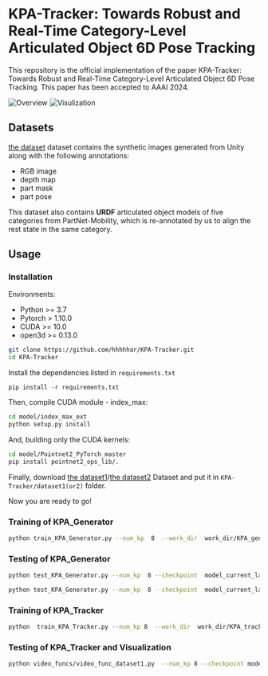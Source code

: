 # KPA-Tracker: Towards Robust and Real-Time Category-Level Articulated Object 6D Pose Tracking

This repository is the official implementation of the paper KPA-Tracker: Towards Robust and Real-Time Category-Level Articulated Object 6D Pose Tracking. This paper has been accepted to AAAI 2024.

![Overview](assets/OMAD.png)
![Visulization](assets/qualitative%20results.png)

## Datasets

[the dataset](https://1drv.ms/u/s!As7BgFXGjZFgmRnf80as8a35G2v6?e=SZfD5e) dataset contains the synthetic images generated from Unity along with the following annotations:

- RGB image
- depth map
- part mask
- part pose

This dataset also contains **URDF** articulated object models of five categories from PartNet-Mobility,
which is re-annotated by us to align the rest state in the same category.

## Usage

### Installation

Environments:

- Python >= 3.7
- Pytorch > 1.10.0
- CUDA >= 10.0
- open3d >= 0.13.0

```bash
git clone https://github.com/hhhhhar/KPA-Tracker.git
cd KPA-Tracker
```

Install the dependencies listed in ``requirements.txt``

```
pip install -r requirements.txt
```

Then, compile CUDA module - index_max:

```bash
cd model/index_max_ext
python setup.py install
```

And, building only the CUDA kernels:

```bash
cd model/Pointnet2_PyTorch_master
pip install pointnet2_ops_lib/.
```

Finally, download [the dataset1](https://1drv.ms/u/s!As7BgFXGjZFgmRnf80as8a35G2v6?e=SZfD5e)/[the dataset2](https://1drv.ms/u/s!As7BgFXGjZFgmRojXaRSwtosu81I?e=Dja8Ld) Dataset and put it in `KPA-Tracker/dataset1(or2)` folder.

Now you are ready to go!

### Training of KPA_Generator

```bash
python train_KPA_Generator.py --num_kp  8  --work_dir  work_dir/KPA_generator_laptop_kp8  --category 1 --num_parts 2  --use_relative_coverage  --symtype shape
```

### Testing of KPA_Generator

```bash
python test_KPA_Generator.py --num_kp  8 --checkpoint  model_current_laptop.pth  --work_dir  work_dir/KPA_generator_laptop_kp8  --bs  16  --workers  0  --use_gpu  --symtype shape --out  --mode train

python test_KPA_Generator.py --num_kp  8 --checkpoint  model_current_laptop.pth  --work_dir  work_dir/KPA_generator_laptop_kp8  --bs  16  --workers  0  --use_gpu  --symtype shape --out  --mode val
```

### Training of KPA_Tracker

```bash
python  train_KPA_Tracker.py --num_kp 8  --work_dir  work_dir/KPA_tracker_laptop_kp8  --params_dir  work_dir/KPA_generator_laptop_kp8  --num_basis  10  --symtype shape
```

### Testing of KPA_Tracker and Visualization

```bash
python video_funcs/video_func_dataset1.py  --num_kp 8 --checkpoint model_current_laptop.pth --work_dir work_dir/KPA_tracker_laptop_kp8   --params_dir work_dir/KPA_generator_laptop_kp8  --cate_id 1 --num_basis 10 --num_parts 2 --reg_weight 0 --kp_thr 0.1 --show
```
